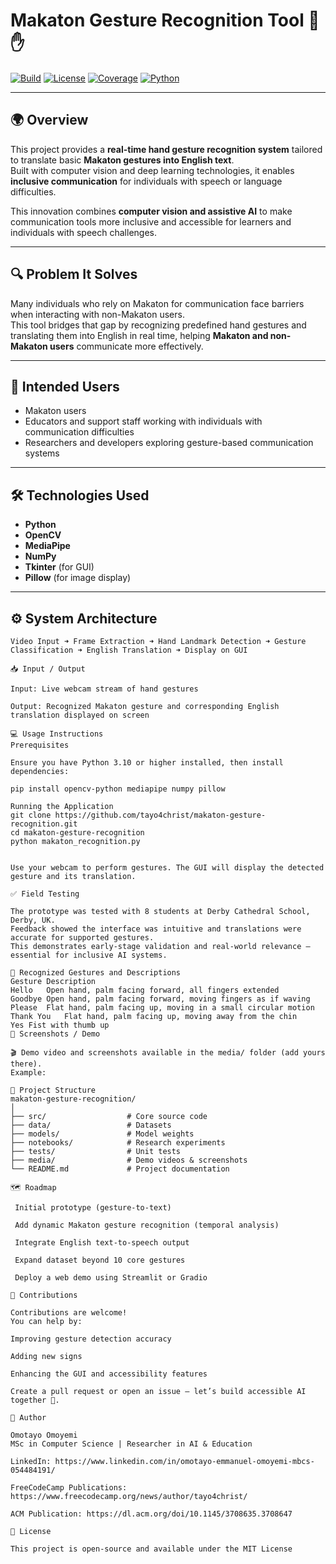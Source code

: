 # Makaton Gesture Recognition Tool 🤖✋
[![Build](https://img.shields.io/badge/build-passing-brightgreen)](#)
[![License](https://img.shields.io/badge/license-MIT-blue)](#)
[![Coverage](https://img.shields.io/badge/coverage-80%25-green)](#)
[![Python](https://img.shields.io/badge/python-3.10%2B-yellow)](#)

---

## 🌍 Overview

This project provides a **real-time hand gesture recognition system** tailored to translate basic **Makaton gestures into English text**.  
Built with computer vision and deep learning technologies, it enables **inclusive communication** for individuals with speech or language difficulties.

This innovation combines **computer vision and assistive AI** to make communication tools more inclusive and accessible for learners and individuals with speech challenges.

---

## 🔍 Problem It Solves

Many individuals who rely on Makaton for communication face barriers when interacting with non-Makaton users.  
This tool bridges that gap by recognizing predefined hand gestures and translating them into English in real time, helping **Makaton and non-Makaton users** communicate more effectively.

---

## 👥 Intended Users

- Makaton users  
- Educators and support staff working with individuals with communication difficulties  
- Researchers and developers exploring gesture-based communication systems  

---

## 🛠️ Technologies Used

- **Python**
- **OpenCV**
- **MediaPipe**
- **NumPy**
- **Tkinter** (for GUI)
- **Pillow** (for image display)

---

## ⚙️ System Architecture

```text
Video Input ➜ Frame Extraction ➜ Hand Landmark Detection ➜ Gesture Classification ➜ English Translation ➜ Display on GUI

📥 Input / Output

Input: Live webcam stream of hand gestures

Output: Recognized Makaton gesture and corresponding English translation displayed on screen

💻 Usage Instructions
Prerequisites

Ensure you have Python 3.10 or higher installed, then install dependencies:

pip install opencv-python mediapipe numpy pillow

Running the Application
git clone https://github.com/tayo4christ/makaton-gesture-recognition.git
cd makaton-gesture-recognition
python makaton_recognition.py


Use your webcam to perform gestures. The GUI will display the detected gesture and its translation.

✅ Field Testing

The prototype was tested with 8 students at Derby Cathedral School, Derby, UK.
Feedback showed the interface was intuitive and translations were accurate for supported gestures.
This demonstrates early-stage validation and real-world relevance — essential for inclusive AI systems.

🧠 Recognized Gestures and Descriptions
Gesture	Description
Hello	Open hand, palm facing forward, all fingers extended
Goodbye	Open hand, palm facing forward, moving fingers as if waving
Please	Flat hand, palm facing up, moving in a small circular motion
Thank You	Flat hand, palm facing up, moving away from the chin
Yes	Fist with thumb up
📸 Screenshots / Demo

🎬 Demo video and screenshots available in the media/ folder (add yours there).
Example:

🧱 Project Structure
makaton-gesture-recognition/
│
├── src/                  # Core source code
├── data/                 # Datasets
├── models/               # Model weights
├── notebooks/            # Research experiments
├── tests/                # Unit tests
├── media/                # Demo videos & screenshots
└── README.md             # Project documentation

🗺️ Roadmap

 Initial prototype (gesture-to-text)

 Add dynamic Makaton gesture recognition (temporal analysis)

 Integrate English text-to-speech output

 Expand dataset beyond 10 core gestures

 Deploy a web demo using Streamlit or Gradio

🤝 Contributions

Contributions are welcome!
You can help by:

Improving gesture detection accuracy

Adding new signs

Enhancing the GUI and accessibility features

Create a pull request or open an issue — let’s build accessible AI together 💪.

🧠 Author

Omotayo Omoyemi
MSc in Computer Science | Researcher in AI & Education

LinkedIn: https://www.linkedin.com/in/omotayo-emmanuel-omoyemi-mbcs-054484191/

FreeCodeCamp Publications: https://www.freecodecamp.org/news/author/tayo4christ/

ACM Publication: https://dl.acm.org/doi/10.1145/3708635.3708647

📜 License

This project is open-source and available under the MIT License